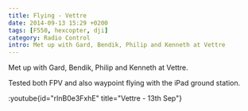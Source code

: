 ```yaml
---
title: Flying - Vettre
date: 2014-09-13 15:29 +0200
tags: [F550, hexcopter, dji]
category: Radio Control
intro: Met up with Gard, Bendik, Philip and Kenneth at Vettre
---
```


Met up with Gard, Bendik, Philip and Kenneth at Vettre.

Tested both FPV and also waypoint flying with the iPad ground station.

:youtube{id="rlnB0e3FxhE" title="Vettre - 13th Sep"}
